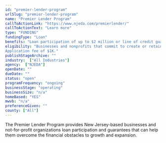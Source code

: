 ```yaml
---
id: "premier-lender-program"
urlSlug: "premier-lender-program"
name: "Premier Lender Program"
callToActionLink: "https://www.njeda.com/premierlender/"
callToActionText: "Learn more"
type: "FUNDING"
fundingType: "Loan"
benefits: "Loan participation of up to $2 million or line of credit guarantees up to $750,000."
eligibility: "Businesses and nonprofits that commit to create or retain 1 new full-time job for every $65,000 in NJEDA exposure. 
Application fee of $1K."
publishStageArchive: ""
industry:  ["All Industries"]
agency:  ["NJEDA"]
openDate: ""
dueDate: ""
status: "open"
programFrequency: "ongoing"
businessStage: "operating"
businessSize: "n/a"
homeBased: "YES"
mwvb: "n/a"
preferenceGiven: ""
county: ["All"]
---
```


The Premier Lender Program provides New Jersey-based businesses and not-for-profit organizations loan participation and guarantees that can help them overcome the financial obstacles to growth and expansion.
